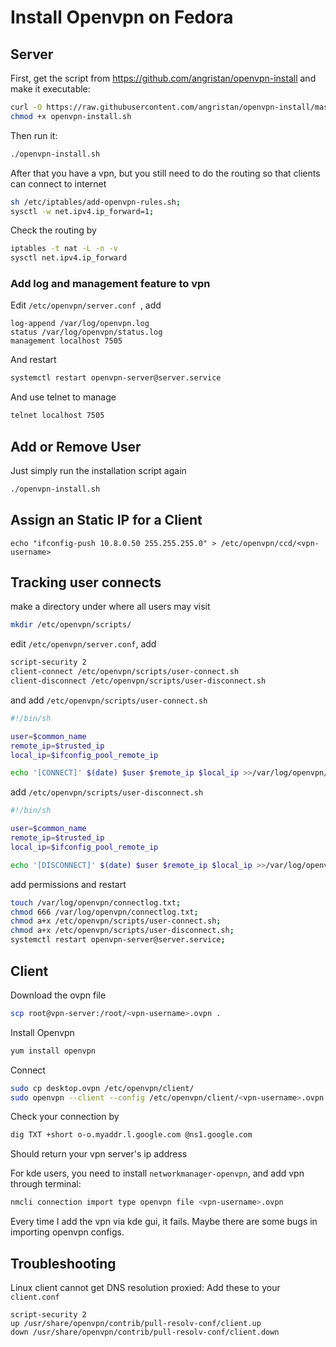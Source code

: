 # Install Openvpn on Fedora

## Server

First, get the script from <https://github.com/angristan/openvpn-install> and make it executable:

```bash
curl -O https://raw.githubusercontent.com/angristan/openvpn-install/master/openvpn-install.sh
chmod +x openvpn-install.sh
```

Then run it:

```bash
./openvpn-install.sh
```

After that you have a vpn, but you still need to do the routing so that clients can connect to internet

```bash
sh /etc/iptables/add-openvpn-rules.sh;
sysctl -w net.ipv4.ip_forward=1;
```

Check the routing by

```bash
iptables -t nat -L -n -v
sysctl net.ipv4.ip_forward
```

### Add log and management feature to vpn

Edit `/etc/openvpn/server.conf `, add

```
log-append /var/log/openvpn.log
status /var/log/openvpn/status.log
management localhost 7505
```

And restart

```bash
systemctl restart openvpn-server@server.service
```

And use telnet to manage

```bash
telnet localhost 7505
```

## Add or Remove User

Just simply run the installation script again

```bash
./openvpn-install.sh
```

## Assign an Static IP for a Client

```base
echo "ifconfig-push 10.8.0.50 255.255.255.0" > /etc/openvpn/ccd/<vpn-username>
```

## Tracking user connects

make a directory under where all users may visit

```bash
mkdir /etc/openvpn/scripts/
```

edit `/etc/openvpn/server.conf`, add

```bash
script-security 2
client-connect /etc/openvpn/scripts/user-connect.sh
client-disconnect /etc/openvpn/scripts/user-disconnect.sh
```

and add `/etc/openvpn/scripts/user-connect.sh`

```bash
#!/bin/sh

user=$common_name
remote_ip=$trusted_ip
local_ip=$ifconfig_pool_remote_ip

echo '[CONNECT]' $(date) $user $remote_ip $local_ip >>/var/log/openvpn/connectlog.txt
```

add `/etc/openvpn/scripts/user-disconnect.sh`

```bash
#!/bin/sh

user=$common_name
remote_ip=$trusted_ip
local_ip=$ifconfig_pool_remote_ip

echo '[DISCONNECT]' $(date) $user $remote_ip $local_ip >>/var/log/openvpn/connectlog.txt
```

add permissions and restart

```bash
touch /var/log/openvpn/connectlog.txt;
chmod 666 /var/log/openvpn/connectlog.txt;
chmod a+x /etc/openvpn/scripts/user-connect.sh;
chmod a+x /etc/openvpn/scripts/user-disconnect.sh;
systemctl restart openvpn-server@server.service;
```

## Client

Download the ovpn file

```bash
scp root@vpn-server:/root/<vpn-username>.ovpn .
```

Install Openvpn

```bash
yum install openvpn
```

Connect

```bash
sudo cp desktop.ovpn /etc/openvpn/client/
sudo openvpn --client --config /etc/openvpn/client/<vpn-username>.ovpn
```

Check your connection by

```bash
dig TXT +short o-o.myaddr.l.google.com @ns1.google.com
```

Should return your vpn server's ip address

For kde users, you need to install `networkmanager-openvpn`, and add vpn through terminal:

```bash
nmcli connection import type openvpn file <vpn-username>.ovpn
```

Every time I add the vpn via kde gui, it fails. Maybe there are some bugs in importing openvpn configs.

## Troubleshooting

Linux client cannot get DNS resolution proxied: Add these to your `client.conf`

```
script-security 2
up /usr/share/openvpn/contrib/pull-resolv-conf/client.up
down /usr/share/openvpn/contrib/pull-resolv-conf/client.down
```